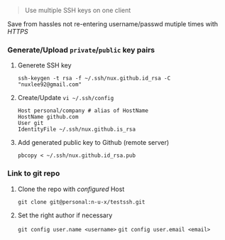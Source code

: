 > Use multiple SSH keys on one client

Save from hassles not re-entering username/passwd mutiple times with *HTTPS*

### Generate/Upload `private`/`public` key pairs

1. Generete SSH key

    `ssh-keygen -t rsa -f ~/.ssh/nux.github.id_rsa -C "nuxlee92@gmail.com"`

2. Create/Update `vi ~/.ssh/config`

    ```
    Host personal/company # alias of HostName
    HostName github.com
    User git
    IdentityFile ~/.ssh/nux.github.is_rsa
    ```

3. Add generated public key to Github (remote server)

    `pbcopy < ~/.ssh/nux.github.id_rsa.pub`

### Link to git repo    

1. Clone the repo with *configured* Host

    `git clone git@personal:n-u-x/testssh.git`

2. Set the right author if necessary

    `git config user.name <username>`
    `git config user.email <email>`

